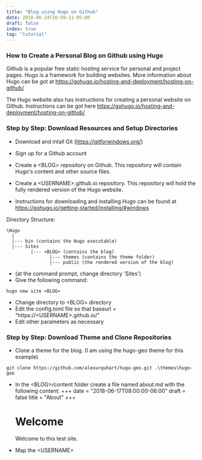 ```yaml
---
title: "Blog using Hugo on Github"
date: 2018-06-24T16:59:11-05:00
draft: false
index: true
tag: "tutorial"
---
```


### How to Create a Personal Blog on Github using Hugo

Github is a popular free static hosting service for personal and project pages. Hugo is a framework for building websites. More information about Hugo can be got at https://gohugo.io/hosting-and-deployment/hosting-on-github/

The Hugo website also has instructions for creating a personal website on Github. Instructions can be got here https://gohugo.io/hosting-and-deployment/hosting-on-github/

### Step by Step: Download Resources and Setup Directories
	
* Download and intall Git (https://gitforwindows.org/)

* Sign up for a Github account
* Create a \<BLOG\> repository on Github. This repository will contain Hugo's content and other source files.
* Create a \<USERNAME\>.github.io repository. This repository will hold the fully rendered version of the Hugo website.
* Instructions for downloading and installing Hugo can be found at https://gohugo.io/getting-started/installing/#windows
	
Directory Structure:

```
\Hugo
  |
  |--- bin (contains the Hugo executable)
  |--- Sites
         |--- <BLOG> (contains the blog)
         	    |--- themes (contains the theme folder)
         	    |--- public (the rendered version of the blog)

```
* (at the command prompt, change directory 'Sites')
* Give the following command:
```
hugo new site <BLOG>
```

* Change directory to \<BLOG\> directory
* Edit the config.toml file so that
		baseurl = "https://\<USERNAME\>.github.io/"
* Edit other parameters as necessary

### Step by Step: Download Theme and Clone Repositories

* Clone a theme for the blog. (I am using the hugo-geo theme for this example)

```
git clone https://github.com/alexurquhart/hugo-geo.git .\themes\hugo-geo
```

* In the \<BLOG\>/content folder create a file named about.md with the following content:
    +++
    date = "2018-06-17T08:00:00-06:00"
    draft = false
    title = "About"
    +++
    # Welcome
    Welcome to this test site.

* Map the \<USERNAME\>





